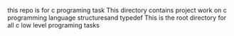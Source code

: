 this repo is for c programing task
This directory contains project work on c programming language structuresand typedef
This is the root directory for all c low level programing tasks
